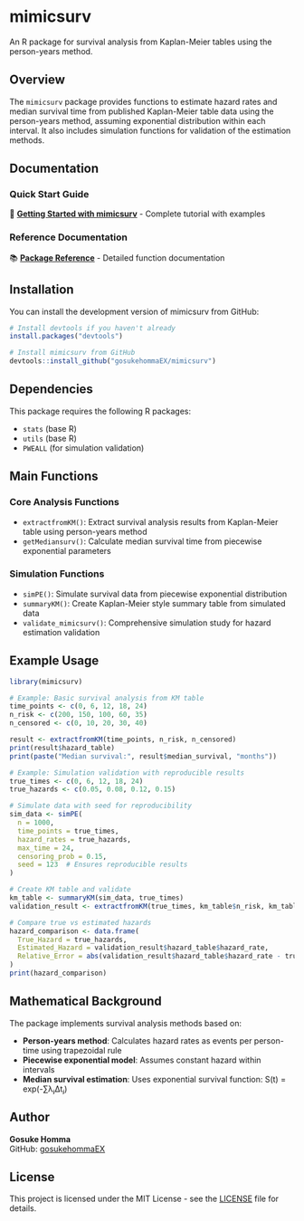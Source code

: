 # mimicsurv

An R package for survival analysis from Kaplan-Meier tables using the person-years method.

## Overview

The `mimicsurv` package provides functions to estimate hazard rates and median survival time from published Kaplan-Meier table data using the person-years method, assuming exponential distribution within each interval. It also includes simulation functions for validation of the estimation methods.

## Documentation

### Quick Start Guide
📖 **[Getting Started with mimicsurv](https://gosukehommaEX.github.io/mimicsurv/articles/getting-started.html)** - Complete tutorial with examples

### Reference Documentation
📚 **[Package Reference](https://gosukehommaEX.github.io/mimicsurv/reference/index.html)** - Detailed function documentation

## Installation

You can install the development version of mimicsurv from GitHub:

```r
# Install devtools if you haven't already
install.packages("devtools")

# Install mimicsurv from GitHub
devtools::install_github("gosukehommaEX/mimicsurv")
```

## Dependencies

This package requires the following R packages:
- `stats` (base R)
- `utils` (base R)
- `PWEALL` (for simulation validation)

## Main Functions

### Core Analysis Functions

- `extractfromKM()`: Extract survival analysis results from Kaplan-Meier table using person-years method
- `getMediansurv()`: Calculate median survival time from piecewise exponential parameters

### Simulation Functions

- `simPE()`: Simulate survival data from piecewise exponential distribution
- `summaryKM()`: Create Kaplan-Meier style summary table from simulated data
- `validate_mimicsurv()`: Comprehensive simulation study for hazard estimation validation

## Example Usage

```r
library(mimicsurv)

# Example: Basic survival analysis from KM table
time_points <- c(0, 6, 12, 18, 24)
n_risk <- c(200, 150, 100, 60, 35)
n_censored <- c(0, 10, 20, 30, 40)

result <- extractfromKM(time_points, n_risk, n_censored)
print(result$hazard_table)
print(paste("Median survival:", result$median_survival, "months"))

# Example: Simulation validation with reproducible results
true_times <- c(0, 6, 12, 18, 24)
true_hazards <- c(0.05, 0.08, 0.12, 0.15)

# Simulate data with seed for reproducibility
sim_data <- simPE(
  n = 1000,
  time_points = true_times,
  hazard_rates = true_hazards,
  max_time = 24,
  censoring_prob = 0.15,
  seed = 123  # Ensures reproducible results
)

# Create KM table and validate
km_table <- summaryKM(sim_data, true_times)
validation_result <- extractfromKM(true_times, km_table$n_risk, km_table$n_censored_cumulative)

# Compare true vs estimated hazards
hazard_comparison <- data.frame(
  True_Hazard = true_hazards,
  Estimated_Hazard = validation_result$hazard_table$hazard_rate,
  Relative_Error = abs(validation_result$hazard_table$hazard_rate - true_hazards) / true_hazards * 100
)
print(hazard_comparison)
```

## Mathematical Background

The package implements survival analysis methods based on:

- **Person-years method**: Calculates hazard rates as events per person-time using trapezoidal rule
- **Piecewise exponential model**: Assumes constant hazard within intervals
- **Median survival estimation**: Uses exponential survival function: S(t) = exp(-∑λⱼΔtⱼ)

## Author

**Gosuke Homma**  
GitHub: [gosukehommaEX](https://github.com/gosukehommaEX)

## License

This project is licensed under the MIT License - see the [LICENSE](LICENSE) file for details.
